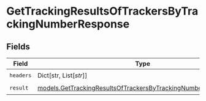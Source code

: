 # GetTrackingResultsOfTrackersByTrackingNumberResponse


## Fields

| Field                                                                                                                                    | Type                                                                                                                                     | Required                                                                                                                                 | Description                                                                                                                              |
| ---------------------------------------------------------------------------------------------------------------------------------------- | ---------------------------------------------------------------------------------------------------------------------------------------- | ---------------------------------------------------------------------------------------------------------------------------------------- | ---------------------------------------------------------------------------------------------------------------------------------------- |
| `headers`                                                                                                                                | Dict[str, List[*str*]]                                                                                                                   | :heavy_check_mark:                                                                                                                       | N/A                                                                                                                                      |
| `result`                                                                                                                                 | [models.GetTrackingResultsOfTrackersByTrackingNumberResponseBody](../models/gettrackingresultsoftrackersbytrackingnumberresponsebody.md) | :heavy_check_mark:                                                                                                                       | N/A                                                                                                                                      |
